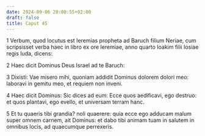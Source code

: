 ```yaml
---
date: 2024-09-06 20:00:55+02:00
draft: false
title: Caput 45
---
```





1 Verbum, quod locutus est Ieremias propheta ad Baruch filium Neriae, cum scripsisset verba haec in libro ex ore Ieremiae, anno quarto Ioakim filii Iosiae regis Iuda, dicens:

2 Haec dicit Dominus Deus Israel ad te Baruch:

3 Dixisti: Vae misero mihi, quoniam addidit Dominus dolorem dolori meo: laboravi in gemitu meo, et requiem non inveni.

4 Haec dicit Dominus: Sic dices ad eum: Ecce quos aedificavi, ego destruo: et quos plantavi, ego evello, et universam terram hanc.

5 Et tu quaeris tibi grandia? noli quaerere: quia ecce ego adducam malum super omnem carnem, ait Dominus: et dabo tibi animam tuam in salutem in omnibus locis, ad quaecumque perrexeris.

